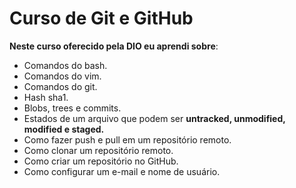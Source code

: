 # Curso de Git e GitHub
**Neste curso oferecido pela DIO eu aprendi sobre**:
* Comandos do bash.
* Comandos do vim.
* Comandos do git.
* Hash sha1.
* Blobs, trees e commits.
* Estados de um arquivo que podem ser **untracked, unmodified, modified e staged.**
* Como fazer push e pull em um repositório remoto.
* Como clonar um repositório remoto.
* Como criar um repositório no GitHub.
* Como configurar um e-mail e nome de usuário.
